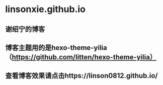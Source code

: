 # linsonxie.github.io
谢绍宁的博客
---
博客主题用的是hexo-theme-yilia（https://github.com/litten/hexo-theme-yilia）
---
查看博客效果请点击https://linson0812.github.io/
---
